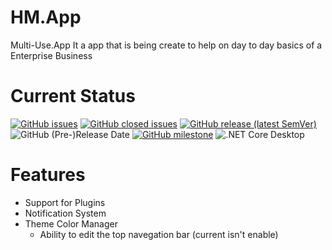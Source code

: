 # HM.App
Multi-Use.App
It a app that is being create to help on day to day basics of a Enterprise Business

# Current Status

[![GitHub issues](https://img.shields.io/github/issues-raw/WinterStudios/HM)](https://github.com/WinterStudios/HM/issues)
[![GitHub closed issues](https://img.shields.io/github/issues-closed-raw/WinterStudios/HM?color=green)](https://github.com/WinterStudios/HM/issues?q=is%3Aclosed)
[![GitHub release (latest SemVer)](https://img.shields.io/github/v/release/WinterStudios/HM?include_prereleases)](https://github.com/WinterStudios/HM/releases/latest)
![GitHub (Pre-)Release Date](https://img.shields.io/github/release-date-pre/WinterStudios/HM)
[![GitHub milestone](https://img.shields.io/github/milestones/progress-percent/WinterStudios/HM/1)](https://github.com/WinterStudios/HM/milestone/1)
![.NET Core Desktop](https://github.com/WinterStudios/HM/workflows/.NET%20Core%20Desktop/badge.svg)

# Features
- Support for Plugins
- Notification System
- Theme Color Manager
  - Ability to edit the top navegation bar (current isn't enable)

